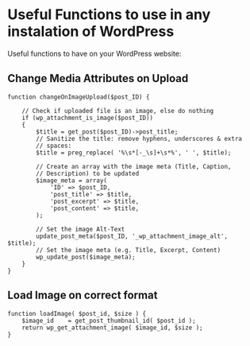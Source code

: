 # Useful Functions to use in any instalation of WordPress

Useful functions to have on your WordPress website:

## Change Media Attributes on Upload

```
function changeOnImageUpload($post_ID) {

    // Check if uploaded file is an image, else do nothing
    if (wp_attachment_is_image($post_ID))
    {
        $title = get_post($post_ID)->post_title;
        // Sanitize the title: remove hyphens, underscores & extra
        // spaces:
        $title = preg_replace( '%\s*[-_\s]+\s*%', ' ', $title);

        // Create an array with the image meta (Title, Caption,
        // Description) to be updated
        $image_meta = array(
            'ID' => $post_ID,
            'post_title' => $title,
            'post_excerpt' => $title,
            'post_content' => $title,
        );

        // Set the image Alt-Text
        update_post_meta($post_ID, '_wp_attachment_image_alt', $title);
        // Set the image meta (e.g. Title, Excerpt, Content)
        wp_update_post($image_meta);
    }
}
```

## Load Image on correct format

```
function loadImage( $post_id, $size ) {
    $image_id    = get_post_thumbnail_id( $post_id );
    return wp_get_attachment_image( $image_id, $size );
}
```
